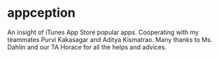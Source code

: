 # appception
An insight of iTunes App Store popular apps. Cooperating with my teammates Purvi Kakasagar and Aditya Kismatrao. Many thanks to Ms. Dahlin and our TA Horace for all the helps and advices.
